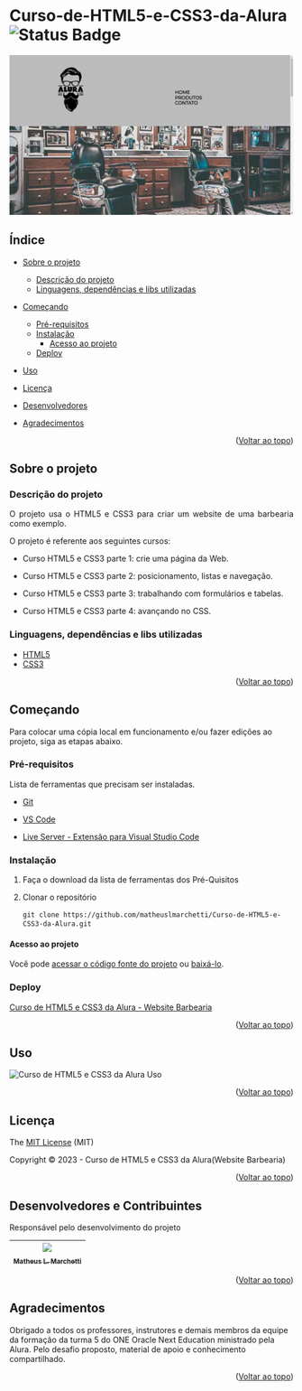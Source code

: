 # Curso-de-HTML5-e-CSS3-da-Alura ![Status Badge](https://img.shields.io/badge/Status-Done-black?style=plastic&label=Status&labelColor=%23030303&color=%2301FF4D)

![Capa Curso de HTML5 e CSS3 da Alura][capacursodeHTML5eCSS3daAlura]

## Índice <a name="readme-top"></a>

- [Sobre o projeto](#sobre-o-projeto)
  
  - [Descrição do projeto](#descrição-do-projeto)
  - [Linguagens, dependências e libs utilizadas](#linguagens-dependências-e-libs-utilizadas)

- [Começando](#começando)
  
  - [Pré-requisitos](#pré-requisitos)
  - [Instalação](#instalação)
    - [Acesso ao projeto](#acesso-ao-projeto)
  - [Deploy](#deploy)

- [Uso](#uso)

- [Licença](#licença)

- [Desenvolvedores](#desenvolvedores-e-contribuintes)

- [Agradecimentos](#agradecimentos)

<p align="right">(<a href="#readme-top">Voltar ao topo</a>)</p>

## Sobre o projeto

### Descrição do projeto

<p align="justify">
  O projeto usa o HTML5 e CSS3 para criar um website de uma barbearia como exemplo.
</p>
<p align="justify">
  O projeto é referente aos seguintes cursos:
</p>

- Curso HTML5 e CSS3 parte 1: crie uma página da Web.

- Curso HTML5 e CSS3 parte 2: posicionamento, listas e navegação.

- Curso HTML5 e CSS3 parte 3: trabalhando com formulários e tabelas.

- Curso HTML5 e CSS3 parte 4: avançando no CSS.

### Linguagens, dependências e libs utilizadas

- [HTML5](https://developer.mozilla.org/en-US/docs/Glossary/HTML5)
- [CSS3](https://developer.mozilla.org/en-US/docs/Web/CSS)

<p align="right">(<a href="#readme-top">Voltar ao topo</a>)</p>

## Começando

Para colocar uma cópia local em funcionamento e/ou fazer edições ao projeto, siga as etapas abaixo.

### Pré-requisitos

Lista de ferramentas que precisam ser instaladas.

- [Git](https://git-scm.com/)

- [VS Code](https://code.visualstudio.com/)

- [Live Server - Extensão para Visual Studio Code](https://marketplace.visualstudio.com/items?itemName=ritwickdey.LiveServer)

### Instalação

1. Faça o download da lista de ferramentas dos Pré-Quisitos

2. Clonar o repositório
   
   ```
   git clone https://github.com/matheuslmarchetti/Curso-de-HTML5-e-CSS3-da-Alura.git
   ```

#### Acesso ao projeto

Você pode [acessar o código fonte do projeto](https://github.com/matheuslmarchetti/Curso-de-HTML5-e-CSS3-da-Alura) ou [baixá-lo](https://github.com/matheuslmarchetti/Curso-de-HTML5-e-CSS3-da-Alura/archive/refs/heads/main.zip).

### Deploy

[Curso de HTML5 e CSS3 da Alura - Website Barbearia](https://matheuslmarchetti.github.io/Curso-de-HTML5-e-CSS3-da-Alura/)

<p align="right">(<a href="#readme-top">Voltar ao topo</a>)</p>

## Uso

![Curso de HTML5 e CSS3 da Alura Uso][cursodeHTML5eCSS3daAlurause]

<p align="right">(<a href="#readme-top">Voltar ao topo</a>)</p>

## Licença

The [MIT License](https://github.com/matheuslmarchetti/Curso-de-HTML5-e-CSS3-da-Alura/blob/main/LICENSE) (MIT)

Copyright :copyright: 2023 - Curso de HTML5 e CSS3 da Alura(Website Barbearia)

<p align="right">(<a href="#readme-top">Voltar ao topo</a>)</p>

## Desenvolvedores e Contribuintes

Responsável pelo desenvolvimento do projeto

| [<img src="https://avatars.githubusercontent.com/u/105798967?v=4" width=115><br><sub>Matheus L. Marchetti</sub>](https://github.com/matheuslmarchetti) |
|:------------------------------------------------------------------------------------------------------------------------------------------------------:|

<p align="right">(<a href="#readme-top">Voltar ao topo</a>)</p>

## Agradecimentos

Obrigado a todos os professores, instrutores e demais membros da equipe da formação da turma 5 do ONE Oracle Next Education ministrado pela Alura. Pelo desafio proposto, material de apoio e conhecimento compartilhado.

<p align="right">(<a href="#readme-top">Voltar ao topo</a>)</p>

[comment]: <> (links dos arquivos de imagens e vídeos)

[capacursodeHTML5eCSS3daAlura]: https://github.com/matheuslmarchetti/Curso-de-HTML5-e-CSS3-da-Alura/blob/main/images/Curso-de-HTML5-e-CSS3-da-Alura.png?raw=true "Capa Curso de HTML5 e CSS3 da Alura"

[cursodeHTML5eCSS3daAlurause]: https://github.com/matheuslmarchetti/Curso-de-HTML5-e-CSS3-da-Alura/blob/main/images/Curso-de-HTML5-e-CSS3-da-Alura.gif?raw=true "Curso de HTML5 e CSS3 da Alura Uso"
